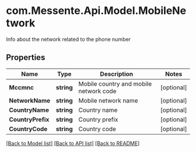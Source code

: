 # com.Messente.Api.Model.MobileNetwork
Info about the network related to the phone number

## Properties

Name | Type | Description | Notes
------------ | ------------- | ------------- | -------------
**Mccmnc** | **string** | Mobile country and mobile network code | [optional] 
**NetworkName** | **string** | Mobile network name | [optional] 
**CountryName** | **string** | Country name | [optional] 
**CountryPrefix** | **string** | Country prefix | [optional] 
**CountryCode** | **string** | Country code | [optional] 

[[Back to Model list]](../README.md#documentation-for-models) [[Back to API list]](../README.md#documentation-for-api-endpoints) [[Back to README]](../README.md)

